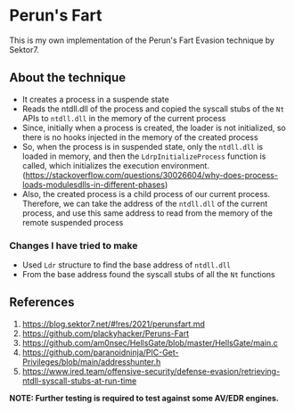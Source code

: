 # Perun's Fart

This is my own implementation of the Perun's Fart Evasion technique by Sektor7. 

## About the technique

- It creates a process in a suspende state
- Reads the ntdll.dll of the process and copied the syscall stubs of the `Nt` APIs to `ntdll.dll` in the memory of the current process
- Since, initially when a process is created, the loader is not initialized, so there is no hooks injected in the memory of the created process
- So, when the process is in suspended state, only the `ntdll.dll` is loaded in memory, and then the `LdrpInitializeProcess` function is called, which initializes the execution environment. (https://stackoverflow.com/questions/30026604/why-does-process-loads-modulesdlls-in-different-phases)
- Also, the created process is a child process of our current process. Therefore, we can take the address of the `ntdll.dll` of the current process, and use this same address to read from the memory of the remote suspended process


### Changes I have tried to make

- Used `Ldr` structure to find the base address of `ntdll.dll`
- From the base address found the syscall stubs of all the `Nt` functions

## References 

1) https://blog.sektor7.net/#!res/2021/perunsfart.md
2) https://github.com/plackyhacker/Peruns-Fart
3) https://github.com/am0nsec/HellsGate/blob/master/HellsGate/main.c
4) https://github.com/paranoidninja/PIC-Get-Privileges/blob/main/addresshunter.h
5) https://www.ired.team/offensive-security/defense-evasion/retrieving-ntdll-syscall-stubs-at-run-time


**NOTE: Further testing is required to test against some AV/EDR engines.**
